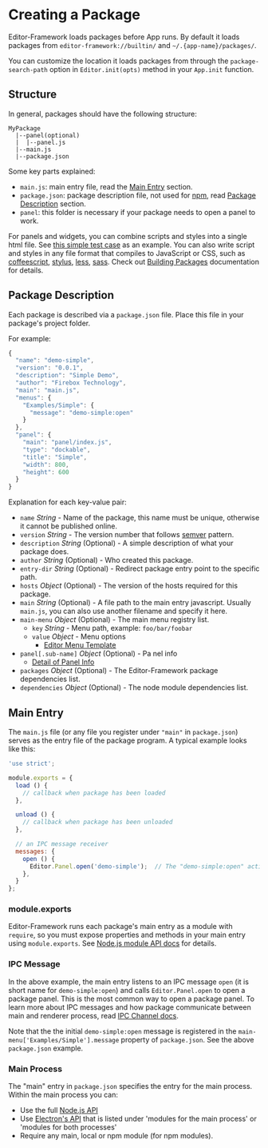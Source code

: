 # Creating a Package

Editor-Framework loads packages before App runs. By default it loads packages from `editor-framework://builtin/` and `~/.{app-name}/packages/`.

You can customize the location it loads packages from through the `package-search-path` option in `Editor.init(opts)` method in your `App.init` function.

## Structure

In general, packages should have the following structure:

```plain
MyPackage
  |--panel(optional)
  |  |--panel.js
  |--main.js
  |--package.json
```

Some key parts explained:

- `main.js`: main entry file, read the [Main Entry](#main-entry) section.
- `package.json`: package description file, not used for [npm](https://www.npmjs.com/), read [Package Description](#package-description) section.
- `panel`: this folder is necessary if your package needs to open a panel to work.

For panels and widgets, you can combine scripts and styles into a single html file. See [this simple test case](../../../test/fixtures/packages/simple/panel/panel.js) as an example. You can also write script and styles in any file format that compiles to JavaScript or CSS, such as [coffeescript](http://coffeescript.org/), [stylus](https://learnboost.github.io/stylus/), [less](http://lesscss.org/), [sass](http://sass-lang.com/). Check out [Building Packages](./load-and-build-packages.md) documentation for details.

## Package Description

Each package is described via a `package.json` file. Place this file in your package's project folder.

For example:

```js
{
  "name": "demo-simple",
  "version": "0.0.1",
  "description": "Simple Demo",
  "author": "Firebox Technology",
  "main": "main.js",
  "menus": {
    "Examples/Simple": {
      "message": "demo-simple:open"
    }
  },
  "panel": {
    "main": "panel/index.js",
    "type": "dockable",
    "title": "Simple",
    "width": 800,
    "height": 600
  }
}
```

Explanation for each key-value pair:

  - `name` *String* - Name of the package, this name must be unique, otherwise it cannot be published online.
  - `version` *String* - The version number that follows [semver](http://semver.org/) pattern.
  - `description` *String* (Optional) - A simple description of what your package does.
  - `author` *String* (Optional) - Who created this package.
  - `entry-dir` *String* (Optional) - Redirect package entry point to the specific path.
  - `hosts` *Object* (Optional) - The version of the hosts required for this package.
  - `main` *String* (Optional) - A file path to the main entry javascript. Usually `main.js`, you can also use another filename and specify it here.
  - `main-menu` *Object* (Optional) - The main menu registry list.
    - `key` *String* - Menu path, example: `foo/bar/foobar`
    - `value` *Object* - Menu options
      - [Editor Menu Template](http://electron.atom.io/docs/api/menu-item/)
  - `panel[.sub-name]` *Object* (Optional) - Pa nel info
    - [Detail of Panel Info](./creating-panels.md)
  - `packages` *Object* (Optional) - The Editor-Framework package dependencies list.
  - `dependencies` *Object* (Optional) - The node module dependencies list.

## Main Entry

The `main.js` file (or any file you register under `"main"` in `package.json`) serves as the entry file of the package program. A typical example looks like this:

```js
'use strict';

module.exports = {
  load () {
    // callback when package has been loaded
  },

  unload () {
    // callback when package has been unloaded
  },

  // an IPC message receiver
  messages: {
    open () {
      Editor.Panel.open('demo-simple');  // The "demo-simple:open" action will open this package via `Editor.Panel.open`
    },
  }
};
```

### module.exports

Editor-Framework runs each package's main entry as a module with `require`, so you must expose properties and methods in your main entry using `module.exports`. See [Node.js module API docs](https://nodejs.org/api/modules.html#modules_module_exports) for details.

### IPC Message

In the above example, the main entry listens to an IPC message `open` (it is short name for `demo-simple:open`) and calls `Editor.Panel.open` to open a package panel. This is the most common way to open a package panel. To learn more about IPC messages and how package communicate between main and renderer process, read [IPC Channel docs](ipc-channel.md).

Note that the the initial `demo-simple:open` message is registered in the `main-menu['Examples/Simple'].message` property of `package.json`. See the above `package.json` example.

### Main Process

The "main" entry in `package.json` specifies the entry for the main process. Within the main process you can:

- Use the full [Node.js API](https://nodejs.org/api/)
- Use [Electron's API](http://electron.atom.io/docs/) that is listed under 'modules for the main process' or 'modules for both processes'
- Require any main, local or npm module (for npm modules).
